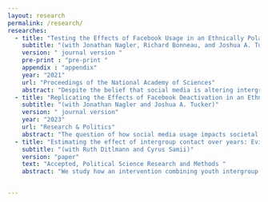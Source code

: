 ```yaml
---
layout: research
permalink: /research/
researches:
  - title: "Testing the Effects of Facebook Usage in an Ethnically Polarized Setting"
    subtitle: "(with Jonathan Nagler, Richard Bonneau, and Joshua A. Tucker)"
    version: " journal version "
    pre-print : "pre-print "
    appendix : "appendix"
    year: "2021"
    url: "Proceedings of the National Academy of Sciences"
    abstract: "Despite the belief that social media is altering intergroup dynamics – bringing people closer or further alienating them from one another – the impact of social media on inter-ethnic attitudes has yet to be rigorously evaluated, especially within areas with tenuous inter-ethnic relations. We report results from a randomized controlled trial in Bosnia and Herzegovina (BiH), exploring the effects of exposure to social media during a week of genocide remembrance in July 2019 on a set of inter-ethnic attitudes of Facebook users. We find evidence that, counter pre-registered expectations, people who deactivated their Facebook profiles report lower regard for ethnic out-groups than those who remained active. Moreover, we present additional evidence suggesting that this effect is conditional on the level of ethnic heterogeneity of respondents' residence. We also extend the analysis to include measures of subjective well-being and knowledge of news. Here, we find that Facebook deactivation leads to suggestive improvements in subjective well-being and a decrease in the knowledge of current events, replicating results from recent research in the U.S. in a very different context, thus increasing our confidence in the generalizability of these effects."
  - title: "Replicating the Effects of Facebook Deactivation in an Ethnically Polarized Setting"
    subtitle: "(with Jonathan Nagler and Joshua A. Tucker)"
    version: " journal version"
    year: "2023"
    url: "Research & Politics"
    abstract: "The question of how social media usage impacts societal polarization continues to generate great interest among both the research community and broader public. Nevertheless, there are still very few rigorous empirical studies of the causal impact of social media usage on polarization. To address this gap, we replicate the only published study to date that tests the effects of social media usage on interethnic attitudes (Asimovic et al., 2021). In a study situated in Bosnia and Herzegovina, the authors found that remaining active on Facebook for a week, versus deactivating from Facebook, had a positive effect on users' attitudes toward ethnic outgroups, with the positive effect driven by users with more ethnically homogeneous offline networks. Does this finding extend to other settings? In a pre-registered replication study, we implement the same research design in a different ethnically polarized setting: Cyprus. We are not able to replicate the main effect found in (Asimovic et al., 2021): in Cyprus, we cannot reject the null hypothesis of no effect. We do, however, find a significant interaction between the heterogeneity of users' offline networks and the deactivation treatment within our 2021 subsample, consistent with the pattern from Bosnia and Herzegovina. We also find support for recent findings (Allcott et al., 2020; Asimovic et al., 2021). that Facebook deactivation leads to a reduction in anxiety levels, and to a decrease in the knowledge of current news."
  - title: "Estimating the effect of intergroup contact over years: Evidence from a youth program in Israel"
    subtitle: "(with Ruth Ditlmann and Cyrus Samii)"
    version: "paper"
    text: "Accepted, Political Science Research and Methods "
    abstract: "We study how an intervention combining youth intergroup contact and sports affects intergroup relations in the context of an active conflict. We first conduct an RCT of one-year program exposure in Israel. To track effects of a multiyear exposure, we then use machine learning techniques to fuse the RCT with the observational data gathered on multiyear participants. This analytical approach can help overcome frequent limitations of RCTs, such as modest sample sizes and short observation periods. Our evidence cannot affirm a one-year effect on outgroup regard and ingroup regulation, although we estimate benefits of multiyear exposure among Jewish-Israeli youth, particularly boys. We discuss implications for interventions in contexts of active conflict and group status asymmetry."


---
```

